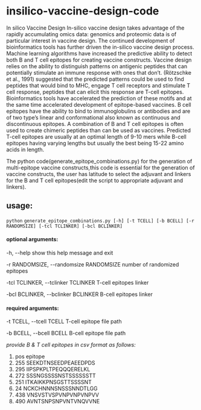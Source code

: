 # insilico-vaccine-design-code
In silico Vaccine Design
In-silico vaccine design takes advantage of the rapidly accumulating omics data: genomics and
proteomic data is of particular interest in vaccine design. The continued development of
bioinformatics tools has further driven the in-silico vaccine design process. Machine learning
algorithms have increased the predictive ability to detect both B and T cell epitopes for creating
vaccine constructs. Vaccine design relies on the ability to distinguish patterns on antigenic
peptides that can potentially stimulate an immune response with ones that don’t. (Rötzschke et
al., 1991) suggested that the predicted patterns could be used to find peptides that would bind to
MHC, engage T cell receptors and stimulate T cell response, peptides that can elicit this response
are T-cell epitopes. Bioinformatics tools have accelerated the prediction of these motifs and at
the same time accelerated development of epitope-based vaccines. B cell epitopes have the
ability to bind to immunoglobulins or antibodies and are of two type’s linear and conformational
also known as continuous and discontinuous epitopes. A combination of B and T cell epitopes is
often used to create chimeric peptides than can be used as vaccines. Predicted T-cell epitopes are
usually at an optimal length of 9-10 mers while B-cell epitopes having varying lengths but
usually the best being 15-22 amino acids in length.

The python code(generate_epitope_combinations.py) for the generation of multi-epitope vaccine constructs,this code is essential for the generation of vaccine constructs, 
the user has latitude to select the adjuvant and linkers for the B and T cell epitopes(edit the script to appropriate adjuvant and linkers).

## usage: 

`python` `generate_epitope_combinations.py [-h] [-t TCELL] [-b BCELL]
                                        [-r RANDOMSIZE] [-tcl TCLINKER]
                                        [-bcl BCLINKER]`

#### optional arguments:
  -h, --help           show this help message and exit

  -r RANDOMSIZE, --randomsize RANDOMSIZE   number of randomized epitopes
  
  -tcl TCLINKER, --tclinker TCLINKER   T-cell epitopes linker
                       
  -bcl BCLINKER, --bclinker BCLINKER   B-cell epitopes linker
                        

#### required arguments:
  -t TCELL, --tcell TCELL    T-cell epitope file path
                       
  -b BCELL, --bcell BCELL    B-cell epitope file path
                       

*provide B & T cell epitopes in csv format as follows:*

1. pos	epitope
2. 255	SEEKDTNSEEDPEAEEDPDS
3. 295	IIPSPKPLTPEQQQERELKL
4. 272	SSSNGSSSSNSTSSSSSSTT
5. 251	ITKAIKKPNSGSTTSSSSNT
6. 24	NCKCHNNNSNSSSNNDTLGG
7. 438	VNSVSTVSPVNPVNPVNPVV
8. 490	AVNTSNPSNPVNTVNQVVNE

